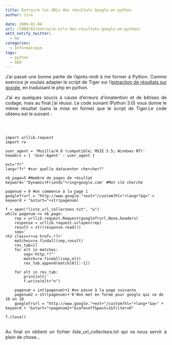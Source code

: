 ```yaml
---
title: Extraire les URLs des résultats Google en python
author: Jice

date: 2009-02-04
url: /2009/02/extraire-urls-des-resultats-google-en-python/
aktt_notify_twitter:
  - no
categories:
  - Informatique
tags:
  - python
  - SEO
---
```

<p style="text-align: justify;">
  J&#8217;ai passé une bonne partie de l&#8217;après-midi à me former à Python. Comme exercice je voulais adapter le script de Tiger sur l&#8217;<a title="Extraction de résultats google en php" href="http://www.seoblackout.com/2008/10/26/extraire-resultats-google/" target="_blank">extraction de résultats sur google</a>, en traduisant le php en python.
</p>

<p style="text-align: justify;">
  J&#8217;ai eu quelques soucis à cause d&#8217;erreurs d&#8217;innatention et de bêtises de codage, mais au final j&#8217;ai réussi. Le code suivant (Python 3.0) vous donne le même résultat (sans la mise en forme) que le script de Tiger.<!--more-->Le code obtenu est le suivant :
</p>

<p style="text-align: justify;">
   
</p>

<pre><code lang="python">
import urllib.request
import re

user_agent = 'Mozilla/4.0 (compatible; MSIE 5.5; Windows NT)'
headers = { 'User-Agent' : user_agent }

ext="fr"
lang="fr" #sur quelle datacenter chercher?"

nb_page=5 #Nombre de pages de résultat
keyword='"Dynamic+Friends"+ring+google.com' #Mot clé cherché

pagenum = 0	#on commence à la page 1
googlefrurl = "http://www.google."+ext+"/custom?hl="+lang+"&#038;q=" + keyword + "&#038;start="+str(pagenum)

f = open("liste_url_collectees.txt", "w")
while pagenum &lt;= nb_page:
	rep = urllib.request.Request(googlefrurl,None,headers)
	response = urllib.request.urlopen(rep)
	result = str(response.read())
	sep='
&lt;h2 class=r>&lt;a href=.*?>'
	matches=re.findall(sep,result)
	res_tab=[]
	for elt in matches:
		sep='http.*?"'
		match=re.findall(sep,elt)
		res_tab.append(match[0][:-1])

	for elt in res_tab:
		print(elt)
		f.write(elt+"n")

	pagenum = int(pagenum)+1 #on passe à la page suivante
	pagenum2 = str(pagenum)+'0'#on met en forme pour google qui va de 10 en 10
	googlefrurl = "http://www.google."+ext+"/custom?hl="+lang+"&#038;q=" + keyword + "&#038;start="+pagenum2+"&#038;safe=off&#038;pwst=1&#038;filter=0"

f.close()
</code>
</pre>

<p align="justify">
  Au final on obtient un fichier <em>liste_url_collectees.txt</em> qui va nous servir à plein de chose&#8230;
</p>
